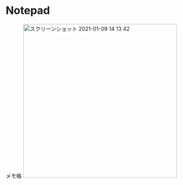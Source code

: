 # Notepad
メモ帳
<img width="407" alt="スクリーンショット 2021-01-09 14 13 42" src="https://user-images.githubusercontent.com/58727760/104083800-000e5780-5285-11eb-88df-ade77515fec3.png">
